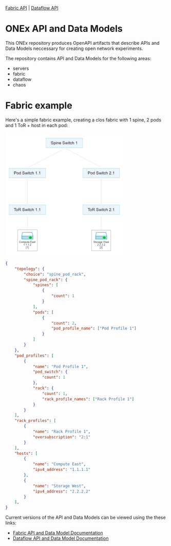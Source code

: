 [Fabric API](https://redocly.github.io/redoc/?url=https://raw.githubusercontent.com/open-network-experiments/models/main/docs/onexfabric_openapi.yaml)
| [Dataflow API](https://redocly.github.io/redoc/?url=https://raw.githubusercontent.com/open-network-experiments/models/main/docs/onexdataflow_openapi.yaml)
# ONEx API and Data Models
This ONEx repository produces OpenAPI artifacts that describe APIs and Data Models neccessary for creating open network experiments.

The repository contains API and Data Models for the following areas:
- servers
- fabric
- dataflow
- chaos

# Fabric example

Here's a simple fabric example, creating a clos fabric with 1 spine, 2 pods and 1 ToR + host in each pod:


![fabric sample](/assets/sample_fabric.png)


```json
{
    "topology": {
        "choice": "spine_pod_rack",
        "spine_pod_rack": {
            "spines": [
                { 
                    "count": 1
                }
            ],
            "pods": [
                {
                    "count": 2,
                    "pod_profile_name": ["Pod Profile 1"]
                }
            ]
        }
    },
    "pod_profiles": [
        {
            "name": "Pod Profile 1",
            "pod_switch": {
                "count": 1
            },
            "rack": {
                "count": 1,
                "rack_profile_names": ["Rack Profile 1"]
            }
        }
    ],
    "rack_profiles": [
        {
            "name": "Rack Profile 1",
            "oversubscription": "2:1"
        }
    ],
    "hosts": [
        {
            "name": "Compute East",
            "ipv4_address": "1.1.1.1"
        },
        {
            "name": "Storage West",
            "ipv4_address": "2.2.2.2"
        }
    ],
}
```

Current versions of the API and Data Models can be viewed using the these links:
- [Fabric API and Data Model Documentation](https://redocly.github.io/redoc/?url=https://raw.githubusercontent.com/open-network-experiments/models/main/docs/onexfabric_openapi.yaml)
- [Dataflow API and Data Model Documentation](https://redocly.github.io/redoc/?url=https://raw.githubusercontent.com/open-network-experiments/models/main/docs/onexdataflow_openapi.yaml)

